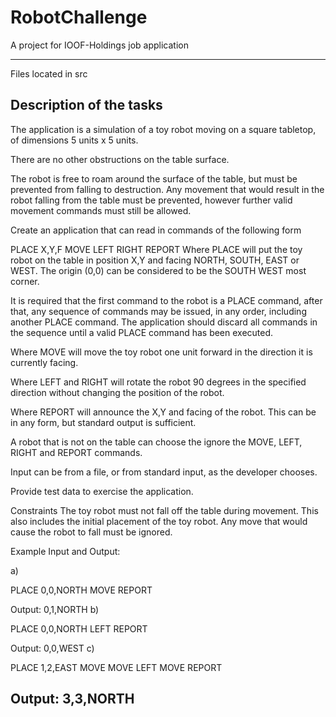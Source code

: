 # RobotChallenge
A project for IOOF-Holdings job application

--------------------------------------------------------------------
Files located in src

Description of the tasks
--------------------------------------------------------------------
The application is a simulation of a toy robot moving on a square tabletop, of dimensions 5 units x 5 units.

There are no other obstructions on the table surface.

The robot is free to roam around the surface of the table, but must be prevented from falling to destruction. Any movement that would result in the robot falling from the table must be prevented, however further valid movement commands must still be allowed.

Create an application that can read in commands of the following form

PLACE X,Y,F
MOVE
LEFT
RIGHT
REPORT
Where PLACE will put the toy robot on the table in position X,Y and facing NORTH, SOUTH, EAST or WEST. The origin (0,0) can be considered to be the SOUTH WEST most corner.

It is required that the first command to the robot is a PLACE command, after that, any sequence of commands may be issued, in any order, including another PLACE command. The application should discard all commands in the sequence until a valid PLACE command has been executed.

Where MOVE will move the toy robot one unit forward in the direction it is currently facing.

Where LEFT and RIGHT will rotate the robot 90 degrees in the specified direction without changing the position of the robot.

Where REPORT will announce the X,Y and facing of the robot. This can be in any form, but standard output is sufficient.

A robot that is not on the table can choose the ignore the MOVE, LEFT, RIGHT and REPORT commands.

Input can be from a file, or from standard input, as the developer chooses.

Provide test data to exercise the application.

Constraints
The toy robot must not fall off the table during movement. This also includes the initial placement of the toy robot. Any move that would cause the robot to fall must be ignored.

Example Input and Output:

a)

PLACE 0,0,NORTH
MOVE
REPORT

Output: 0,1,NORTH
b)

PLACE 0,0,NORTH
LEFT
REPORT

Output: 0,0,WEST
c)

PLACE 1,2,EAST
MOVE
MOVE
LEFT
MOVE
REPORT

Output: 3,3,NORTH
-----------------------------------------------------------------------
